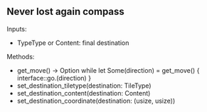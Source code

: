 ## Never lost again compass

Inputs:
- TypeType or Content: final destination


Methods:
- get_move() -> Option<Direction>
while let Some(direction) = get_move() {
    interface::go.(direction)
}
- set_destination_tiletype(destination: TileType)
- set_destination_content(destination: Content)
- set_destination_coordinate(destination: (usize, usize))